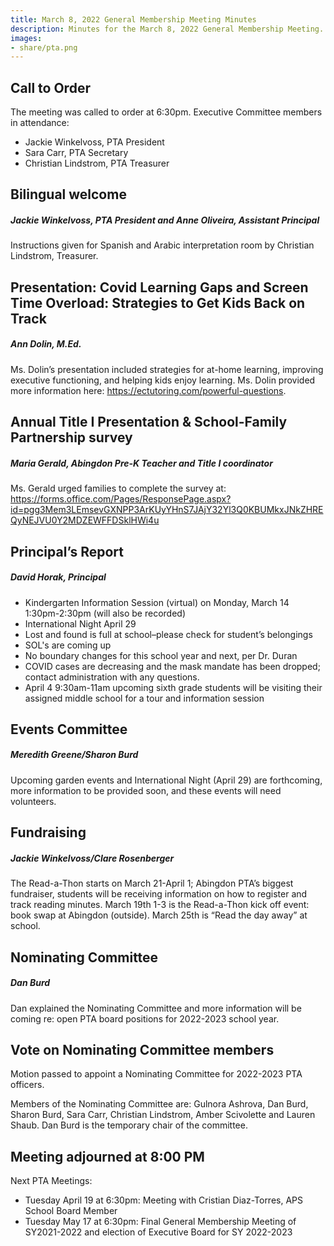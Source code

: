 ```yaml
---
title: March 8, 2022 General Membership Meeting Minutes
description: Minutes for the March 8, 2022 General Membership Meeting.
images:
- share/pta.png
---
```


## Call to Order
The meeting was called to order at 6:30pm. Executive Committee members in attendance:
- Jackie Winkelvoss, PTA President
- Sara Carr, PTA Secretary
- Christian Lindstrom, PTA Treasurer

## Bilingual welcome
##### Jackie Winkelvoss, PTA President and Anne Oliveira, Assistant Principal
Instructions given for Spanish and Arabic interpretation room by Christian Lindstrom, Treasurer.

## Presentation: Covid Learning Gaps and Screen Time Overload: Strategies to Get Kids Back on Track
##### Ann Dolin, M.Ed.
Ms. Dolin’s presentation included strategies for at-home learning, improving executive functioning, and helping kids enjoy learning. Ms. Dolin provided more information here: https://ectutoring.com/powerful-questions.

## Annual Title I Presentation & School-Family Partnership survey
##### Maria Gerald, Abingdon Pre-K Teacher and Title I coordinator
Ms. Gerald urged families to complete the survey at: https://forms.office.com/Pages/ResponsePage.aspx?id=pgg3Mem3LEmsevGXNPP3ArKUyYHnS7JAjY32Yl3Q0KBUMkxJNkZHREQyNEJVU0Y2MDZEWFFDSklHWi4u

## Principal’s Report
##### David Horak, Principal
- Kindergarten Information Session (virtual) on Monday, March 14 1:30pm-2:30pm (will also be recorded)
- International Night April 29
- Lost and found is full at school–please check for student’s belongings
- SOL's are coming up
- No boundary changes for this school year and next, per Dr. Duran
- COVID cases are decreasing and the mask mandate has been dropped; contact administration with any questions.
- April 4 9:30am-11am upcoming sixth grade students will be visiting their assigned middle school for a tour and information session

## Events Committee
##### Meredith Greene/Sharon Burd
Upcoming garden events and International Night (April 29) are forthcoming, more information to be provided soon, and these events will need volunteers.

## Fundraising
##### Jackie Winkelvoss/Clare Rosenberger
The Read-a-Thon starts on March 21-April 1; Abingdon PTA’s biggest fundraiser, students will be receiving information on how to register and track reading minutes. March 19th 1-3 is the Read-a-Thon kick off event: book swap at Abingdon (outside). March 25th is “Read the day away” at school.

## Nominating Committee
##### Dan Burd
Dan explained the Nominating Committee and more information will be coming re: open PTA board positions for 2022-2023 school year.

## Vote on Nominating Committee members
Motion passed to appoint a Nominating Committee for 2022-2023 PTA officers.

Members of the Nominating Committee are: Gulnora Ashrova, Dan Burd, Sharon Burd, Sara Carr, Christian Lindstrom, Amber Scivolette and Lauren Shaub. Dan Burd is the temporary chair of the committee.

## Meeting adjourned at 8:00 PM
Next PTA Meetings: 

- Tuesday April 19 at 6:30pm: Meeting with Cristian Diaz-Torres, APS School Board Member
- Tuesday May 17 at 6:30pm: Final General Membership Meeting of SY2021-2022 and election of Executive Board for SY 2022-2023
